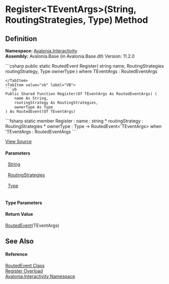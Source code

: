 # Register&lt;TEventArgs&gt;(String, RoutingStrategies, Type) Method




## Definition
**Namespace:** <a href="N_Avalonia_Interactivity">Avalonia.Interactivity</a>  
**Assembly:** Avalonia.Base (in Avalonia.Base.dll) Version: 11.2.0

<Tabs groupId="api-code-preview">
<TabItem value="csharp" label="C#">
```csharp
public static RoutedEvent<TEventArgs> Register<TEventArgs>(
	string name,
	RoutingStrategies routingStrategy,
	Type ownerType
)
where TEventArgs : RoutedEventArgs

```
</TabItem>
<TabItem value="vb" label="VB">
```vb
Public Shared Function Register(Of TEventArgs As RoutedEventArgs) ( 
	name As String,
	routingStrategy As RoutingStrategies,
	ownerType As Type
) As RoutedEvent(Of TEventArgs)
```
</TabItem>
<TabItem value="fsharp" label="F#">
```fsharp
static member Register : 
        name : string * 
        routingStrategy : RoutingStrategies * 
        ownerType : Type -> RoutedEvent<'TEventArgs>  when 'TEventArgs : RoutedEventArgs
```
</TabItem>
</Tabs>



<a href="https://github.com/AvaloniaUI/Avalonia/tree/master/src/Avalonia.Base/Interactivity/RoutedEvent.cs#L71" title="View the source code">View Source</a>



#### Parameters
<dl><dt>  <a href="https://learn.microsoft.com/dotnet/api/system.string" target="_blank" rel="noopener noreferrer">String</a></dt><dd> </dd><dt>  <a href="T_Avalonia_Interactivity_RoutingStrategies">RoutingStrategies</a></dt><dd> </dd><dt>  <a href="https://learn.microsoft.com/dotnet/api/system.type" target="_blank" rel="noopener noreferrer">Type</a></dt><dd> </dd></dl>

#### Type Parameters
<dl><dt /><dd /></dl>

#### Return Value
<a href="T_Avalonia_Interactivity_RoutedEvent_1">RoutedEvent</a>(TEventArgs)

## See Also


#### Reference
<a href="T_Avalonia_Interactivity_RoutedEvent">RoutedEvent Class</a>  
<a href="Overload_Avalonia_Interactivity_RoutedEvent_Register">Register Overload</a>  
<a href="N_Avalonia_Interactivity">Avalonia.Interactivity Namespace</a>  

